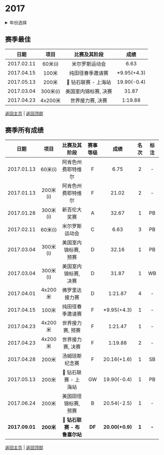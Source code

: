 # 2017

<details>
<summary>年份选择</summary>

- [2024](./2024.md)

- [2023](./2023.md)

- [2022](./2022.md)

- [2021](./2021.md)

- [2020](./2020.md)

- [2019](./2019.md)

- [2018](./2018.md)

- [2017](./2017.md)

- [2016](./2016.md)

- [2015](./2015.md)

- [2014](./2014.md)

- [2013](./2013.md)

- [2012](./2012.md)

</details>

## 赛季最佳

|    日期    |   项目   |                    比赛及其阶段                     |    成绩     |
| :--------: | :------: | :-------------------------------------------------: | :---------: |
| 2017.02.11 | 60米(i)  |                   米尔罗斯运动会                    |    6.63     |
| 2017.04.15 |  100米   |                  纯田径春季邀请赛                   | *9.95(+4.3) |
| 2017.05.13 |  200米   | :diamond_shape_with_a_dot_inside: 钻石联赛 - 上海站 | 19.90(-0.4) |
| 2017.03.04 | 300米(i) |                美国室内锦标赛, 决赛                 |    31.87    |
| 2017.04.23 | 4x200米  |                  世界接力赛, 决赛                   |   1:19.88   |

[返回主页](../Profile.md) | [返回顶部](#2017)

## 赛季所有成绩

|      日期      |   项目    |                        比赛及其阶段                         | 赛事等级 |      成绩       | 名次  | 标注  |
| :------------: | :-------: | :---------------------------------------------------------: | :------: | :-------------: | :---: | :---: |
|   2017.01.13   |  60米(i)  |                     阿肯色州费耶特维尔                      |    F     |      6.75       |   2   |   -   |
|   2017.01.13   | 200米(i)  |                     阿肯色州费耶特维尔                      |    F     |      21.02      |   2   |   -   |
|   2017.01.28   | 300米(i)  |                        新百伦大奖赛                         |    A     |      32.67      |   1   |  PB   |
|   2017.02.11   |  60米(i)  |                       米尔罗斯运动会                        |    C     |      6.63       |   3   |  PB   |
|   2017.03.04   | 300米(i)  |                    美国室内锦标赛, 预赛                     |    D     |      32.16      |   1   |  PB   |
|   2017.03.04   | 300米(i)  |                    美国室内锦标赛, 决赛                     |    D     |      31.87      |   1   |  WB   |
|   2017.04.01   |  4x200米  |                       佛罗里达接力赛                        |    D     |     1:21.87     |   4   |   -   |
|   2017.04.15   |   100米   |                      纯田径春季邀请赛                       |    F     |   *9.95(+4.3)   |   1   |   -   |
|   2017.04.23   |  4x200米  |                      世界接力赛, 预赛                       |    F     |     1:21.47     |   1   |   -   |
|   2017.04.23   |  4x200米  |                      世界接力赛, 决赛                       |    F     |     1:19.88     |   2   |   -   |
|   2017.04.28   |   200米   |                       汤姆琼斯纪念赛                        |    F     |   20.16(+1.6)   |   1   |  SB   |
|   2017.05.13   |   200米   |     :diamond_shape_with_a_dot_inside: 钻石联赛 - 上海站     |    GW    |   19.90(-0.4)   |   1   |  PB   |
|   2017.06.24   |   200米   |                    美国田径锦标赛, 预赛                     |    B     |   20.54(-2.5)   |   1   |   -   |
| **2017.09.01** | **200米** | **:diamond_shape_with_a_dot_inside: 钻石联赛 - 布鲁塞尔站** |  **DF**  | **20.00(+0.9)** | **1** | **-** |

[返回主页](../Profile.md) | [返回顶部](#2017)